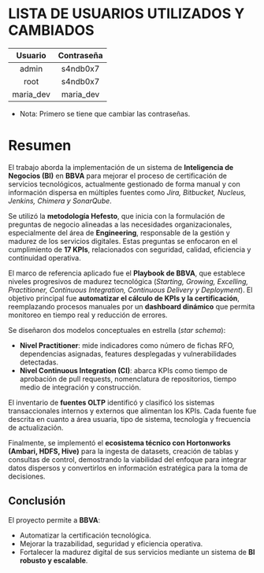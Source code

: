 # LISTA DE USUARIOS UTILIZADOS Y CAMBIADOS

|   Usuario   | Contraseña |
|:-----------:|:----------:|
|   admin     |  s4ndb0x7  |
|   root      |  s4ndb0x7  |
| maria_dev   | maria_dev  |

* Nota: Primero se tiene que cambiar las contraseñas.

# Resumen

El trabajo aborda la implementación de un sistema de **Inteligencia de Negocios (BI)** en **BBVA** para mejorar el proceso de certificación de servicios tecnológicos, actualmente gestionado de forma manual y con información dispersa en múltiples fuentes como *Jira, Bitbucket, Nucleus, Jenkins, Chimera y SonarQube*.  

Se utilizó la **metodología Hefesto**, que inicia con la formulación de preguntas de negocio alineadas a las necesidades organizacionales, especialmente del área de **Engineering**, responsable de la gestión y madurez de los servicios digitales. Estas preguntas se enfocaron en el cumplimiento de **17 KPIs**, relacionados con seguridad, calidad, eficiencia y continuidad operativa.  

El marco de referencia aplicado fue el **Playbook de BBVA**, que establece niveles progresivos de madurez tecnológica (*Starting, Growing, Excelling, Practitioner, Continuous Integration, Continuous Delivery y Deployment*). El objetivo principal fue **automatizar el cálculo de KPIs y la certificación**, reemplazando procesos manuales por un **dashboard dinámico** que permita monitoreo en tiempo real y reducción de errores.  

Se diseñaron dos modelos conceptuales en estrella (*star schema*):  

- **Nivel Practitioner**: mide indicadores como número de fichas RFO, dependencias asignadas, features desplegadas y vulnerabilidades detectadas.  
- **Nivel Continuous Integration (CI)**: abarca KPIs como tiempo de aprobación de pull requests, nomenclatura de repositorios, tiempo medio de integración y construcción.  

El inventario de **fuentes OLTP** identificó y clasificó los sistemas transaccionales internos y externos que alimentan los KPIs. Cada fuente fue descrita en cuanto a área usuaria, tipo de sistema, tecnología y frecuencia de actualización.  

Finalmente, se implementó el **ecosistema técnico con Hortonworks (Ambari, HDFS, Hive)** para la ingesta de datasets, creación de tablas y consultas de control, demostrando la viabilidad del enfoque para integrar datos dispersos y convertirlos en información estratégica para la toma de decisiones.  

## Conclusión

El proyecto permite a **BBVA**:  
- Automatizar la certificación tecnológica.  
- Mejorar la trazabilidad, seguridad y eficiencia operativa.  
- Fortalecer la madurez digital de sus servicios mediante un sistema de **BI robusto y escalable**.  
